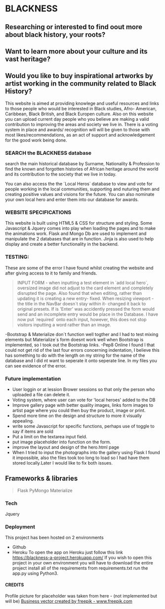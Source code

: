 # BLACKNESS

## Researching or interested to find oout more about black history, your roots?
## Want to learn more about your culture and its vast heritage?
## Would you like to buy inspirational artworks by artist working in the community related to Black History?

This website is aimed at providing knowlege and useful resources and links to those people who would be 
interested in Black studies, Afro- American, Caribbean, Black British, and Black Europen culture. Also on this website you can upload current day people who you believe are making a valid contribution to improving the areas and society we live in. There is a voting system in place and awards/ recognition will
will be given to those with most likes/recommendations, as an act of support and acknowledgement for the good work being done.

### SEARCH the BLACKNESS database
search the main historical database by Surname, Nationality & Profession to find the known and forgotten histories of
African heritage around the world and its contribution to the society that we live in today. 

You can also access the the ´Local Heros´ database to view and vote for people working in the local communities,
supporting and nuturing them and creating positive values and visions for the future. You can also nominate your own local hero and
enter them into our database for awards.

### WEBSITE SPECIFICATIONS
This website is built using HTML5 & CSS for structure and styling. Some Javascript & Jquery comes into play when  loading the 
pages and to make the animations work. Flask and Mongo Db are used to implement and manipulate the 2 databases that are in function.
Jinja is also used to help display and create a better functionality in the backend.


### TESTING: 
These are some of the error I have found whilst creating the website and after giving access to it to family and friends.
>INPUT FORM -   when inputting a test element in ´add local hero´, oversized image did not adjust to the card element and completely disrupted the page.
>               Also found that when editing, rather than updating it is creating a new entry- fixed.
>               When resizing viewport - the title in the NavBar doesn´t stay within it- changed it back to original presets.
>               If  is 'Enter' was accidently pressed the form would send and an incomplete entry  would be place in the Database. I have now put ´required´
                onto each input, however, this does not stop visitors inputting a word rather than an image.

-Bootstrap & Materialize 
                don´t function well togther and I had to test mixing elements but Materialize`s form doesnt work well when Bootstrap
                is implemented, so I took out the Bootstrap links.
-Pep8 Online    I found I that could not get rid of the last four errors concerning indentation, I believe this has something
                to do with the length on my string for the name of the database and I did nt want to seperate it onto seperate line. In my files you can see evidence of the error.

### Future implementation
- User loggin or at lession Brower sessions so that only the person who uploaded a file can delete it.
- Voting system, where user can vote for 'local heroes' added to the DB
- Improve gallery page with better quality images, links form images to artist page where you could then buy the product, image or print.
- Spend more time on the design and structure to more it visually appealing.
- write some Javascript for specific functions, perhaps use of toggle to say if items are sold
- Put a limit on the textarea input field.
- put image placeholder into function on the form.
- improve the layout and design of the hero.html page
- When I tried to input the photographs into the gallery using Flask I found it impossible, also the files took too long to load so
I had have them stored locally.Later I would like to fix both issues.


## Frameworks & libraries

> Flask
> PyMongo
> Materialize

### Tech 
Jquery


### Deployment

This project has been hosted on 2 environments
- Github
- Heroku
To open the app on Heroku just follow this link https://blackness-a-project.herokuapp.com/
If you wish to open this project in your own environment you will have to
download the entire  project
install all of the requirements from requirements.txt
run the app.py using Python3.

#### CREDITS
Profile picture for placeholder was taken from here - (not implemented but will be)
<a href="https://www.freepik.com/free-photos-vectors/business">Business vector created by freepik - www.freepik.com</a>
